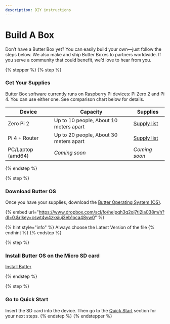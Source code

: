 ```yaml
---
description: DIY instructions
---
```


# Build A Box

Don’t have a Butter Box yet? You can easily build your own—just follow the steps below. We also make and ship Butter Boxes to partners worldwide. If you serve a community that could benefit, we’d love to hear from you.&#x20;

{% stepper %}
{% step %}
### Get Your Supplies

Butter Box software currently runs on Raspberry Pi devices: Pi Zero 2 and Pi 4. You can use either one. See comparison chart below for details.

| Device            | Capacity                                | Supplies                                       |
| ----------------- | --------------------------------------- | ---------------------------------------------- |
| Zero Pi 2         | Up to 10 people, About 10 meters apart  | [Supply list](raspberry-pi/)                   |
| Pi 4 + Router     | Up to 20 people, About 30 meters apart  | [Supply list](raspberry-pi/#supply-list-basic) |
| PC/Laptop (amd64) | _Coming soon_                           | _Coming soon_                                  |
{% endstep %}

{% step %}
### Download Butter OS&#x20;

Once you have your supplies, download the [Butter Operating System (OS)](https://www.dropbox.com/scl/fo/helpqh3q2oj7ti2ia038m/h?rlkey=cswt4w4zksiuj3eb1oca48yw0\&e=1\&dl=0.).

{% embed url="https://www.dropbox.com/scl/fo/helpqh3q2oj7ti2ia038m/h?dl=0.&rlkey=cswt4w4zksiuj3eb1oca48yw0" %}

{% hint style="info" %}
Always choose the Latest Version of the file
{% endhint %}
{% endstep %}

{% step %}
### Install Butter OS on the Micro SD card

[Install Butter](raspberry-pi/install-butter.md)


{% endstep %}

{% step %}
### Go to Quick Start

Insert the SD card into the device. Then go to the [Quick Start](../quick-start/) section for your next steps.
{% endstep %}
{% endstepper %}

